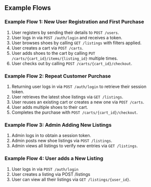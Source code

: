 ## Example Flows

### Example Flow 1: New User Registration and First Purchase

1. User registers by sending their details to `POST /users`.
2. User logs in via `POST /auth/login` and receives a token.
3. User browses shoes by calling `GET /listings` with filters applied.
4. User creates a cart via `POST /carts`.
5. User adds shoes to the cart by calling `PUT /carts/{cart_id}/items/{listing_id}` multiple times.
6. User checks out by calling `POST /carts/{cart_id}/checkout`.

### Example Flow 2: Repeat Customer Purchase

1. Returning user logs in via `POST /auth/login` to retrieve their session token.
2. User retrieves the latest shoe listings via `GET /listings`.
3. User reuses an existing cart or creates a new one via `POST /carts`.
4. User adds multiple shoes to their cart.
5. Completes the purchase with `POST /carts/{cart_id}/checkout`.

### Example Flow 3: Admin Adding New Listings

1. Admin logs in to obtain a session token.
2. Admin posts new shoe listings via `POST /listings`.
3. Admin views all listings to verify new entries via `GET /listings`.

### Example Flow 4: User adds a New Listing

1. User logs in via `POST /auth/login`
2. User creates a listing via POST /listings
3. User can view all their listings via `GET /listings/{user_id}`.
